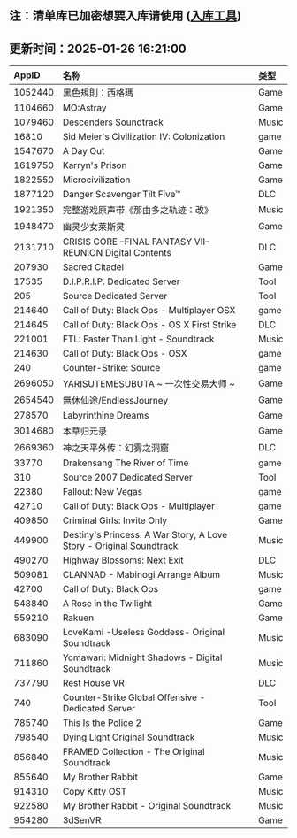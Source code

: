 ## 注：清单库已加密想要入库请使用 ([入库工具](https://github.com/BlankTMing/ManifestAutoUpdate/releases))

## 更新时间：2025-01-26 16:21:00
| AppID | 名称 | 类型  |
| :-------------------- | :----------------------------- | :----------- |
| 1052440 | 黑色規則：西格瑪| Game |
| 1104660 | MO:Astray| Game |
| 1079460 | Descenders Soundtrack| Music |
| 16810 | Sid Meier's Civilization IV: Colonization| game |
| 1547670 | A Day Out| Game |
| 1619750 | Karryn's Prison| Game |
| 1822550 | Microcivilization| Game |
| 1877120 | Danger Scavenger Tilt Five™| DLC |
| 1921350 | 完整游戏原声带《那由多之轨迹：改》| Music |
| 1948470 | 幽灵少女莱斯灵| Game |
| 2131710 | CRISIS CORE –FINAL FANTASY VII– REUNION Digital Contents| DLC |
| 207930 | Sacred Citadel| Game |
| 17535 | D.I.P.R.I.P. Dedicated Server| Tool |
| 205 | Source Dedicated Server| Tool |
| 214640 | Call of Duty: Black Ops - Multiplayer OSX| game |
| 214645 | Call of Duty: Black Ops - OS X First Strike| DLC |
| 221001 | FTL: Faster Than Light - Soundtrack| Music |
| 214630 | Call of Duty: Black Ops - OSX| game |
| 240 | Counter-Strike: Source| game |
| 2696050 | YARISUTEMESUBUTA ~ 一次性交易大师 ~| Game |
| 2654540 | 無休仙途/EndlessJourney| Game |
| 278570 | Labyrinthine Dreams| Game |
| 3014680 | 本草归元录| Game |
| 2669360 | 神之天平外传：幻雾之洞窟| DLC |
| 33770 | Drakensang The River of Time| game |
| 310 | Source 2007 Dedicated Server| Tool |
| 22380 | Fallout: New Vegas| game |
| 42710 | Call of Duty: Black Ops - Multiplayer| game |
| 409850 | Criminal Girls: Invite Only| Game |
| 449900 | Destiny's Princess: A War Story, A Love Story - Original Soundtrack| Music |
| 490270 | Highway Blossoms: Next Exit| DLC |
| 509081 | CLANNAD - Mabinogi Arrange Album| Music |
| 42700 | Call of Duty: Black Ops| game |
| 548840 | A Rose in the Twilight| Game |
| 559210 | Rakuen| Game |
| 683090 | LoveKami -Useless Goddess- Original Soundtrack| Music |
| 711860 | Yomawari: Midnight Shadows - Digital Soundtrack| Music |
| 737790 | Rest House VR| DLC |
| 740 | Counter-Strike Global Offensive - Dedicated Server| Tool |
| 785740 | This Is the Police 2| Game |
| 798540 | Dying Light Original Soundtrack| Music |
| 856840 | FRAMED Collection - The Original Soundtrack| Music |
| 855640 | My Brother Rabbit| Game |
| 914310 | Copy Kitty OST| Music |
| 922580 | My Brother Rabbit - Original Soundtrack| Music |
| 954280 | 3dSenVR| Game |
